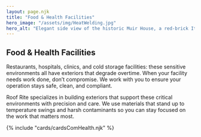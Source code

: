 ```yaml
---
layout: page.njk
title: "Food & Health Facilities"
hero_image: "/assets/img/HeatWelding.jpg"
hero_alt: "Elegant side view of the historic Muir House, a red-brick Italianate structure with white trim and ornate brackets installed under the soffits of a newly installed roof. The building features arched windows, a white wooden back porch, and a brick driveway lightly dusted with snow. The preserved structure sits surrounded by leafless winter trees, in front of a dim, sunsetting sky."
---
```


## Food & Health Facilities

Restaurants, hospitals, clinics, and cold storage facilities: these sensitive environments all have exteriors that degrade overtime. When your facility needs work done, don’t compromise. We work with you to ensure your operation stays safe, clean, and compliant.

Roof Rite specializes in building exteriors that support these critical environments with precision and care. We use materials that stand up to temperature swings and harsh contaminants so you can stay focused on the work that matters most.


<div class="breakout">
  {% include "cards/cardsComHealth.njk" %}
  <!-- Possible Gallery Here -->
</div>
